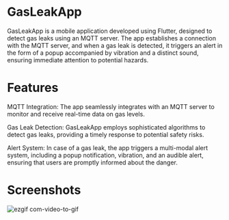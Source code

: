# GasLeakApp

GasLeakApp is a mobile application developed using Flutter, designed to detect gas leaks using an MQTT server. The app establishes a connection with the MQTT server, and when a gas leak is detected, it triggers an alert in the form of a popup accompanied by vibration and a distinct sound, ensuring immediate attention to potential hazards.

# Features
MQTT Integration: The app seamlessly integrates with an MQTT server to monitor and receive real-time data on gas levels.

Gas Leak Detection: GasLeakApp employs sophisticated algorithms to detect gas leaks, providing a timely response to potential safety risks.

Alert System: In case of a gas leak, the app triggers a multi-modal alert system, including a popup notification, vibration, and an audible alert, ensuring that users are promptly informed about the danger.

# Screenshots
![ezgif com-video-to-gif](https://github.com/MohamedAzizSliti/GasLeakApp/assets/60355814/91548356-21f2-48cc-9b25-ab3fddbff684)
